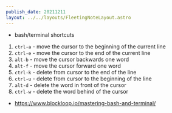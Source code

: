 ```yaml
---
publish_date: 20211211    
layout: ../../layouts/FleetingNoteLayout.astro
---
```

- bash/terminal shortcuts
1.  `ctrl-a` - move the cursor to the beginning of the current line
2.  `ctrl-e` - move the cursor to the end of the current line
3.  `alt-b` - move the cursor backwards one word
4.  `alt-f` - move the cursor forward one word
5.  `ctrl-k` - delete from cursor to the end of the line
6.  `ctrl-u` - delete from cursor to the beginning of the line
7.  `alt-d` - delete the word in front of the cursor
8.  `ctrl-w` - delete the word behind of the cursor

- https://www.blockloop.io/mastering-bash-and-terminal/